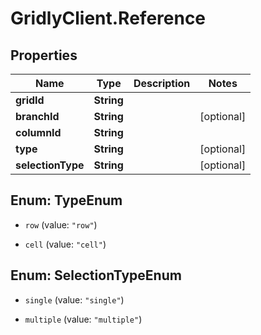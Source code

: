 # GridlyClient.Reference

## Properties

Name | Type | Description | Notes
------------ | ------------- | ------------- | -------------
**gridId** | **String** |  | 
**branchId** | **String** |  | [optional] 
**columnId** | **String** |  | 
**type** | **String** |  | [optional] 
**selectionType** | **String** |  | [optional] 



## Enum: TypeEnum


* `row` (value: `"row"`)

* `cell` (value: `"cell"`)





## Enum: SelectionTypeEnum


* `single` (value: `"single"`)

* `multiple` (value: `"multiple"`)




